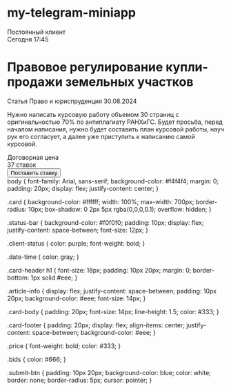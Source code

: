 # my-telegram-miniapp
<!DOCTYPE html>
<html lang="en">
<head>
    <meta charset="UTF-8">
    <meta name="viewport" content="width=device-width, initial-scale=1.0">
    <title>Project Request Card</title>
    <link rel="stylesheet" href="styles.css">
</head>
<body>

<div class="card">
    <div class="status-bar">
        <div class="client-status">Постоянный клиент</div>
        <div class="date-time">Сегодня 17:45</div>
    </div>
    <div class="card-header">
        <h1>Правовое регулирование купли-продажи земельных участков</h1>
        <div class="article-info">
            <span class="category">Статья</span>
            <span class="field">Право и юриспруденция</span>
            <span class="due-date">30.08.2024</span>
        </div>
    </div>
    <div class="card-body">
        <p>Нужно написать курсовую работу объемом 30 страниц с оригинальностью 70% по антиплагиату РАНХиГС.
           Будет просьба, перед началом написания, нужно будет составить план курсовой работы, науч рук его согласует,
           а далее уже приступить к написанию самой курсовой.
        </p>
    </div>
    <div class="card-footer">
        <div class="price">Договорная цена</div>
        <div class="bids">37 ставок</div>
        <button class="submit-btn">Поставить ставку</button>
    </div>
</div>

</body>
</html>
body {
    font-family: Arial, sans-serif;
    background-color: #f4f4f4;
    margin: 0;
    padding: 20px;
    display: flex;
    justify-content: center;
}

.card {
    background-color: #ffffff;
    width: 100%;
    max-width: 700px;
    border-radius: 10px;
    box-shadow: 0 2px 5px rgba(0,0,0,0.1);
    overflow: hidden;
}

.status-bar {
    background-color: #f0f0f0;
    padding: 10px;
    display: flex;
    justify-content: space-between;
    font-size: 12px;
}

.client-status {
    color: purple;
    font-weight: bold;
}

.date-time {
    color: gray;
}

.card-header h1 {
    font-size: 18px;
    padding: 10px 20px;
    margin: 0;
    border-bottom: 1px solid #eee;
}

.article-info {
    display: flex;
    justify-content: space-between;
    padding: 10px 20px;
    background-color: #eee;
    font-size: 14px;
}

.card-body {
    padding: 20px;
    font-size: 14px;
    line-height: 1.5;
    color: #333;
}

.card-footer {
    padding: 20px;
    display: flex;
    align-items: center;
    justify-content: space-between;
    background-color: #eee;
}

.price {
    font-weight: bold;
    color: #333;
}

.bids {
    color: #666;
}

.submit-btn {
    padding: 10px 20px;
    background-color: blue;
    color: white;
    border: none;
    border-radius: 5px;
    cursor: pointer;
}
